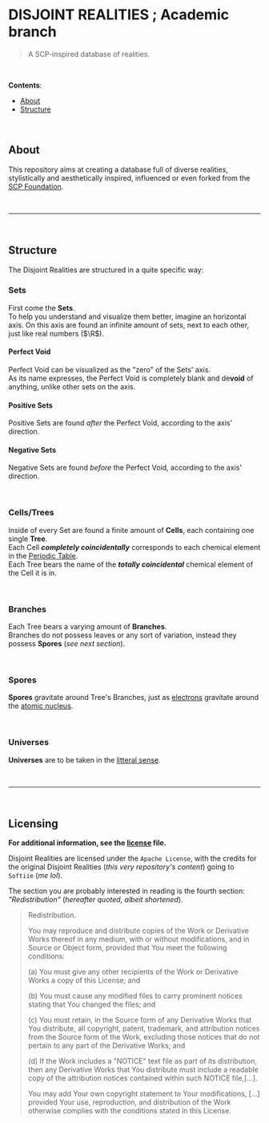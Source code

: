 # DISJOINT REALITIES ; Academic branch

> A SCP-inspired database of realities.

&nbsp;

**Contents**:
- [About](#about)
- [Structure](#structure)

&nbsp;

## About

This repository aims at creating a database full of diverse realities, stylistically and aesthetically inspired, influenced or even forked from the [SCP Foundation](https://scp-wiki.wikidot.com/).

&nbsp;

---

&nbsp;

## Structure

The Disjoint Realities are structured in a quite specific way:

### Sets

First come the **Sets**.<br>
To help you understand and visualize them better, imagine an horizontal axis. On this axis are found an infinite amount of sets, next to each other, just like real numbers ($\R$).

#### Perfect Void

Perfect Void can be visualized as the "zero" of the Sets' axis.<br>
As its name expresses, the Perfect Void is completely blank and de**void** of anything, unlike other sets on the axis.

#### Positive Sets

Positive Sets are found *after* the Perfect Void, according to the axis' direction.

#### Negative Sets

Negative Sets are found *before* the Perfect Void, according to the axis' direction.

&nbsp;

### Cells/Trees

Inside of every Set are found a finite amount of **Cells**, each containing one single **Tree**.<br>
Each Cell _**completely coincidentally**_ corresponds to each chemical element in the [Periodic Table](https://en.wikipedia.org/wiki/Periodic_Table).<br>
Each Tree bears the name of the _**totally coincidental**_ chemical element of the Cell it is in.

&nbsp;

### Branches

Each Tree bears a varying amount of **Branches**.<br>
Branches do not possess leaves or any sort of variation, instead they possess **Spores** (*see next section*).

&nbsp;

### Spores

**Spores** gravitate around Tree's Branches, just as [electrons](https://en.wikipedia.org/wiki/Electron) gravitate around the [atomic nucleus](https://en.wikipedia.org/wiki/Atomic_nucleus).

&nbsp;

### Universes

**Universes** are to be taken in the [litteral sense](https://en.wikipedia.org/wiki/Universe).

&nbsp;

---

&nbsp;

## Licensing

**For additional information, see the [license](LICENSE) file.**

Disjoint Realities are licensed under the `Apache License`, with the credits for the original Disjoint Realities (*this very repository's content*) going to `Softiie` (*me lol*).

The section you are probably interested in reading is the fourth section: *"Redistribution"* (*hereafter quoted, albeit shortened*).

> Redistribution.<br>
> 
> You may reproduce and distribute copies of the Work or Derivative Works thereof in any medium, with or without modifications, and in Source or Object form, provided that You meet the following conditions:
> 
> (a) You must give any other recipients of the Work or Derivative Works a copy of this License; and
> 
> (b) You must cause any modified files to carry prominent notices stating that You changed the files; and
> 
> (c) You must retain, in the Source form of any Derivative Works that You distribute, all copyright, patent, trademark, and attribution notices from the Source form of the Work, excluding those notices that do not pertain to any part of the Derivative Works; and
> 
> (d) If the Work includes a "NOTICE" text file as part of its distribution, then any Derivative Works that You distribute must include a readable copy of the attribution notices contained within such NOTICE file,[...].
> 
> You may add Your own copyright statement to Your modifications, [...] provided Your use, reproduction, and distribution of the Work otherwise complies with the conditions stated in this License.